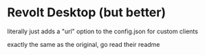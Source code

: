 # Revolt Desktop (but better)

literally just adds a "url" option to the config.json for custom clients

exactly the same as the original, go read their readme
